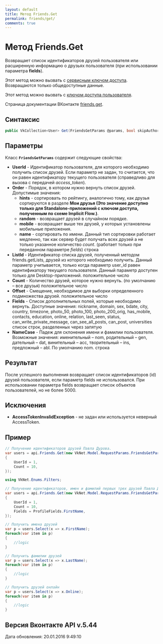 ```yaml
---
layout: default
title: Метод Friends.Get
permalink: friends/get/
comments: true
---
```

# Метод Friends.Get
Возвращает список идентификаторов друзей пользователя или расширенную информацию о друзьях пользователя (при использовании параметра **fields**).

Этот метод можно вызвать с [сервисным ключом доступа](https://vk.com/dev/access_token?f=3.%20Сервисный%20ключ%20доступа). Возвращаются только общедоступные данные.

Этот метод можно вызвать с [ключом доступа пользователя](https://vk.com/dev/access_token).

Страница документации ВКонтакте [friends.get](https://vk.com/dev/friends.get).

## Синтаксис
``` csharp
public VkCollection<User> Get(FriendsGetParams @params, bool skipAuthorization = false)
```

## Параметры
Класс **`FriendsGetParams`** содержит следующие свойства:

+ **UserId** - Идентификатор пользователя, для которого необходимо получить список друзей. Если параметр не задан, то считается, что он равен идентификатору текущего пользователя (справедливо для вызова с передачей *access_token*).
+ **Order** - Порядок, в котором нужно вернуть список друзей. Допустимые значения: 
    + **hints** - сортировать по рейтингу, аналогично тому, как друзья сортируются в разделе **Мои друзья (Это значение доступно только для Standalone-приложений с ключом доступа, полученным по схеме Implicit Flow.)**. 
    + **random** - возвращает друзей в случайном порядке. 
    + **mobile** - возвращает выше тех друзей, у которых установлены мобильные приложения. 
    + **name** - сортировать по имени. Данный тип сортировки работает медленно, так как сервер будет получать всех друзей а не только указанное количество *count*. (работает только при переданном параметре *fields*) 
строка
+ **ListId** - Идентификатор списка друзей, полученный методом friends.getLists, друзей из которого необходимо получить. Данный параметр учитывается, только когда параметр user_id равен идентификатору текущего пользователя.
Данный параметр доступен только для Desktop-приложений. положительное число
+ **Count** - Количество друзей, которое нужно вернуть. (по умолчанию – все друзья) положительное число
+ **Offset** - Смещение, необходимое для выборки определенного подмножества друзей. положительное число
+ **Fields** - Список дополнительных полей, которые необходимо вернуть. 
Доступные значения: nickname, domain, sex, bdate, city, country, timezone, photo_50, photo_100, photo_200_orig, has_mobile, contacts, education, online, relation, last_seen, status, can_write_private_message, can_see_all_posts, can_post, universities список строк, разделенных через запятую
+ **NameCase** - Падеж для склонения имени и фамилии пользователя. Возможные значения: именительный – nom, родительный – gen, дательный – dat, винительный – acc, творительный – ins, предложный – abl. По умолчанию nom. строка

## Результат
После успешного выполнения возвращает список идентификаторов (id) друзей пользователя, если параметр fields не использовался. 
При использовании параметра fields  возвращает список объектов пользователей, но не более 5000.

## Исключения
+ **AccessTokenInvalidException** - не задан или используется неверный AccessToken.

## Пример
```csharp
// Получение идентификаторов друзей Павла Дурова.
var users = api.Friends.Get(new VkNet.Model.RequestParams.FriendsGetParams
{
    UserId = 1,
    Count = 10, 
});

using VkNet.Enums.Filters;

// Получение идентификаторов, имен и фамилий первых трех друзей Павла Дурова.
var users = api.Friends.Get(new VkNet.Model.RequestParams.FriendsGetParams
{
    UserId = 1,
    Count = 10,
    Fields = ProfileFields.FirstName,
});

// Получить имена друзей
var p = users.Select(x => x.FirstName);
foreach(var item in p)
{
    //logic   
}

// Получить фамилии друзей
var p = users.Select(x => x.LastName);
foreach(var item in p)
{
    //logic
}

// Получить друзей онлайн
var p = users.Select(x => x.Online);
foreach(var item in p)
{
    //logic
}
```

## Версия Вконтакте API v.5.44
Дата обновления: 20.01.2016 9:49:10
